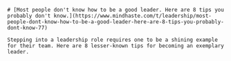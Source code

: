 
    # [Most people don't know how to be a good leader. Here are 8 tips you probably don't know.](https://www.mindhaste.com/t/leadership/most-people-dont-know-how-to-be-a-good-leader-here-are-8-tips-you-probably-dont-know-77)

    Stepping into a leadership role requires one to be a shining example for their team. Here are 8 lesser-known tips for becoming an exemplary leader.
    